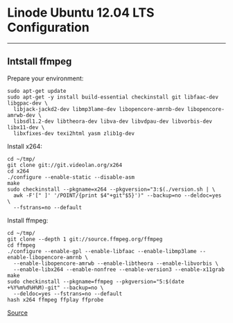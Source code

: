 # Linode Ubuntu 12.04 LTS Configuration
---

## Intstall ffmpeg

Prepare your environment:

```
sudo apt-get update
sudo apt-get -y install build-essential checkinstall git libfaac-dev libgpac-dev \
  libjack-jackd2-dev libmp3lame-dev libopencore-amrnb-dev libopencore-amrwb-dev \
  libsdl1.2-dev libtheora-dev libva-dev libvdpau-dev libvorbis-dev libx11-dev \
  libxfixes-dev texi2html yasm zlib1g-dev
```

Install x264:
```
cd ~/tmp/
git clone git://git.videolan.org/x264
cd x264
./configure --enable-static --disable-asm
make
sudo checkinstall --pkgname=x264 --pkgversion="3:$(./version.sh | \
  awk -F'[" ]' '/POINT/{print $4"+git"$5}')" --backup=no --deldoc=yes \
  --fstrans=no --default
```

Install ffmpeg:
````
cd ~/tmp/
git clone --depth 1 git://source.ffmpeg.org/ffmpeg
cd ffmpeg
./configure --enable-gpl --enable-libfaac --enable-libmp3lame --enable-libopencore-amrnb \
  --enable-libopencore-amrwb --enable-libtheora --enable-libvorbis \
  --enable-libx264 --enable-nonfree --enable-version3 --enable-x11grab
make
sudo checkinstall --pkgname=ffmpeg --pkgversion="5:$(date +%Y%m%d%H%M)-git" --backup=no \
  --deldoc=yes --fstrans=no --default
hash x264 ffmpeg ffplay ffprobe
````

[Source](https://ffmpeg.org/trac/ffmpeg/wiki/UbuntuCompilationGuide)